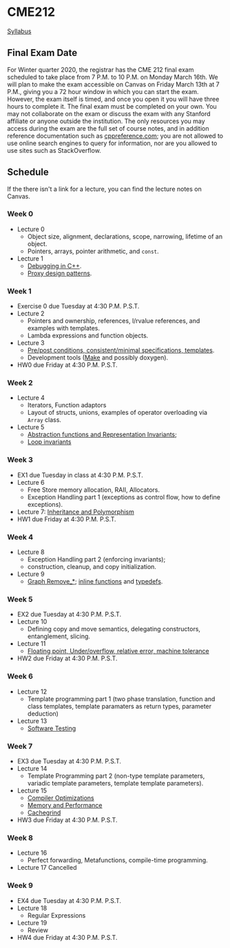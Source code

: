 # CME212
[Syllabus](https://github.com/cme212/course/blob/master/syllabus.md)

## Final Exam Date
For Winter quarter 2020, the registrar has the 
CME 212 final exam scheduled to take place from 7 P.M. to 10 P.M. 
on Monday March 16th. We will plan to make the exam accessible on Canvas
on Friday March 13th at 7 P.M., giving you a 72 hour window in which you 
can start the exam. However, the exam itself is timed, and once you 
open it you will have three hours to complete it. 
The final exam must be completed on your
own. You may not collaborate on the exam or discuss the exam 
with any Stanford affiliate or anyone outside the institution. The only
resources you may access during the exam are the full set of course notes,
and in addition reference documentation such as
[cppreference.com](https://en.cppreference.com/w/); you are not allowed to use online search engines to query for information, nor are you allowed to use 
sites such as StackOverflow.

## Schedule
If the there isn't a link for a lecture, you can find the lecture notes on Canvas.
### Week 0
  - Lecture 0
    - Object size, alignment, declarations, scope, narrowing, lifetime of an object.
    - Pointers, arrays, pointer arithmetic, and `const`.
  - Lecture 1
    - [Debugging in C++](https://github.com/cme212/course/blob/master/notes/lecture-01/debugging.md).
    - [Proxy design patterns](https://github.com/cme212/course/blob/master/notes/lecture-01/proxy.md). 
### Week 1
  - Exercise 0 due Tuesday at 4:30 P.M. P.S.T.
 - Lecture 2
   - Pointers and ownership, references, l/rvalue references, and
     examples with templates. 
   - Lambda expressions and function objects.
 - Lecture 3
   - [Pre/post conditions, consistent/minimal specifications,
     templates](https://github.com/cme212/course/blob/master/notes/lecture-03/specifications.md). 
   - Development tools ([Make](https://github.com/cme212/course/blob/master/notes/lecture-03/make.md) and possibly doxygen).
 - HW0 due Friday at 4:30 P.M. P.S.T.
### Week 2
 - Lecture 4
   - Iterators, Function adaptors
   - Layout of structs, unions, examples of
   operator overloading via `Array` class.
 - Lecture 5
   - [Abstraction functions and Representation Invariants](https://github.com/cme212/course/blob/master/notes/lecture-05/abstractions.md); 
   - [Loop invariants](https://github.com/cme212/course/blob/master/notes/lecture-05/loop_invariants.md)
### Week 3
 - EX1  due Tuesday in class at 4:30 P.M. P.S.T.
 - Lecture 6 
   - Free Store memory allocation, RAII, Allocators. 
   - Exception Handling part 1 (exceptions as control flow, how to define exceptions).
 - Lecture 7: [Inheritance and Polymorphism](https://github.com/cme212/course/blob/master/notes/lecture-07/inheritance.md)
 - HW1 due Friday at 4:30 P.M. P.S.T.
### Week 4
 - Lecture 8 
   - Exception Handling part 2 (enforcing invariants); 
   - construction, cleanup, and copy initialization.
 - Lecture 9
   - [Graph Remove_*](https://github.com/cme212/course/blob/master/notes/lecture-09/remove.md); [inline functions](https://en.cppreference.com/w/c/language/inline) and [typedefs](https://en.cppreference.com/w/cpp/language/typedef).
### Week 5
 - EX2 due Tuesday at 4:30 P.M. P.S.T.
 - Lecture 10
   - Defining copy and move semantics, delegating constructors, entanglement, slicing.
 - Lecture 11
   - [Floating point, Under/overflow, relative error, machine tolerance](https://github.com/cme212/course/blob/master/notes/lecture-11/float.md)
 - HW2 due Friday at 4:30 P.M. P.S.T.
### Week 6
 - Lecture 12 
   - Template programming part 1 (two phase translation, function and class templates, template paramaters as return types, parameter deduction)
 - Lecture 13
   - [Software Testing](https://github.com/cme212/course/blob/master/notes/lecture-13/testing.md)
### Week 7
 - EX3 due Tuesday at 4:30 P.M. P.S.T.
 - Lecture 14
   - Template Programming part 2
     (non-type template parameters, variadic template parameters, template template parameters).
 - Lecture 15
   - [Compiler Optimizations](https://github.com/cme212/course/blob/master/notes/lecture-15/optimization.md)
   - [Memory and Performance](https://github.com/cme212/course/blob/master/notes/lecture-15/memory.md)
   - [Cachegrind](https://github.com/cme212/course/blob/master/notes/lecture-15/memory.md#cachegrind)
 - HW3 due Friday at 4:30 P.M. P.S.T.
### Week 8
 - Lecture 16
   - Perfect forwarding, Metafunctions, compile-time programming. 
 - Lecture 17
    Cancelled
### Week 9
 - EX4 due Tuesday at 4:30 P.M. P.S.T.
 - Lecture 18
   - Regular Expressions
 - Lecture 19
   - Review
 - HW4 due Friday at 4:30 P.M. P.S.T.
















